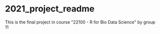 # 2021_project_readme
This is the final project in course "22100 - R for Bio Data Science" by group 11 



